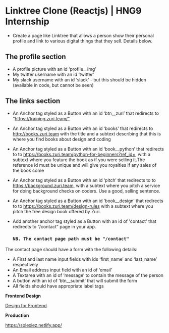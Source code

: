# Linktree Clone (Reactjs) | HNG9 Internship

  * Create a page like Linktree that allows a person show their personal profile and link to various digital things that they sell. Details below.

## The profile section

  * A profile picture with an id ‘profile__img’
  * My twitter username with an id ‘twitter’
  * My slack username with an id ‘slack’ - but this should be hidden (available in code, but cannot be seen)

## The links section

* An Anchor tag styled as a Button with an id ‘btn__zuri’ that redirects to “https://training.zuri.team/”

* An Anchor tag styled as a Button with an id ‘books’ that redirects to http://books.zuri.team with the title and a subtext describing that this is where you find books about design and coding

* An Anchor tag styled as a Button with an id ‘book__python’ that redirects to to https://books.zuri.team/python-for-beginners?ref_id=, with a subtext where you feature the book as if you were selling it.The reference id must be unique and will give you royalties if any sales of the book come

* An Anchor tag styled as a Button with an id ‘pitch’ that redirects to to https://background.zuri.team, with a subtext where you pitch a service for doing background checks on coders. Use a good, selling sentence.

* An Anchor tag styled as a Button with an id ‘book__design’ that redirects to to https://books.zuri.team/design-rules with a subtext where you pitch the free design book offered by Zuri.

* Add another anchor tag styled as a Button with an id of 'contact' that redirects to “/contact” page in your app.

  ### ```NB. The contact page path must be "/contact"```

The contact page should have a form with the following details:

* A First and last name input fields with ids ‘first_name’ and ‘last_name’ respectively
* An Email address input field with an id of ‘email’
* A Textarea with an id of ‘message’ to contain the message of the person
* A button with an id of ‘btn__submit’ that will submit the form
* All fields should have appropriate label tags

__Frontend Design__

  [Design for Frontend](https://www.figma.com/file/m2C1MHd8vASrLqfxSUdgxD/Designs-for-frontend?node-id=4623%3A412619).

__Production__

https://solexiez.netlify.app/
